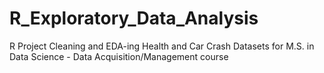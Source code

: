 # R_Exploratory_Data_Analysis
R Project Cleaning and EDA-ing Health and Car Crash Datasets for M.S. in Data Science - Data Acquisition/Management course
